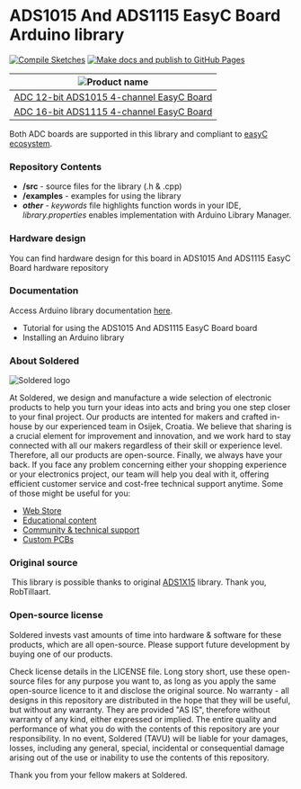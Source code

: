 # ADS1015 And ADS1115 EasyC Board Arduino library

[![Compile Sketches](http://github-actions.40ants.com/e-radionicacom/Soldered-ADS1015-And-ADS1115-Arduino-Library/matrix.svg?branch=dev&only=Compile%20Sketches)](https://github.com/e-radionicacom/Soldered-ADS1015-And-ADS1115-Arduino-Library/actions/workflows/compile_test.yml)
[![Make docs and publish to GitHub Pages](https://github.com/e-radionicacom/Soldered-ADS1015-And-ADS1115-Arduino-Library/actions/workflows/make_docs.yml/badge.svg?branch=dev)](https://github.com/e-radionicacom/Soldered-ADS1015-And-ADS1115-Arduino-Library/actions/workflows/make_docs.yml)

| ![Product name](https://upload.wikimedia.org/wikipedia/commons/8/8f/Example_image.svg)          |
| :---------------------------------------------------------------------------------------------: |
| [ADC 12-bit ADS1015 4-channel EasyC Board](https://www.solde.red/333002)                                 |
| [ADC 16-bit ADS1115 4-channel EasyC Board](https://www.solde.red/333094)                                 |

Both ADC boards are supported in this library and compliant to [easyC ecosystem](https://www.soldered.com/easyC). 

### Repository Contents
- **/src** - source files for the library (.h & .cpp)
- **/examples** - examples for using the library
- ***other*** - *keywords* file highlights function words in your IDE, *library.properties* enables implementation with Arduino Library Manager.

### Hardware design
You can find hardware design for this board in ADS1015 And ADS1115 EasyC Board hardware repository

### Documentation

Access Arduino library documentation [here](https://e-radionicacom.github.io/Soldered-ADS1015-And-ADS1115-Arduino-Library/).

- Tutorial for using the ADS1015 And ADS1115 EasyC Board board
- Installing an Arduino library

### About Soldered
![Soldered logo](https://raw.githubusercontent.com/e-radionicacom/Soldered-ADS1015-And-ADS1115-Arduino-Library/dev/extras/Logo%20horizontal-2.svg)

At Soldered, we design and manufacture a wide selection of electronic products to help you turn your ideas into acts and bring you one step closer to your final project. Our products are intented for makers and crafted in-house by our experienced team in Osijek, Croatia. We believe that sharing is a crucial element for improvement and innovation, and we work hard to stay connected with all our makers regardless of their skill or experience level. Therefore, all our products are open-source. Finally, we always have your back. If you face any problem concerning either your shopping experience or your electronics project, our team will help you deal with it, offering efficient customer service and cost-free technical support anytime. Some of those might be useful for you:

- [Web Store](https://www.soldered.com)
- [Educational content](https://learn.soldered.com)
- [Community & technical support](https://community.soldered.com)
- [Custom PCBs](https://pcb.soldered.com)


### Original source
​
This library is possible thanks to original [ADS1X15](https://github.com/RobTillaart/ADS1X15) library. Thank you, RobTillaart. 


### Open-source license
Soldered invests vast amounts of time into hardware & software for these products, which are all open-source. Please support future development by buying one of our products. 

Check license details in the LICENSE file. Long story short, use these open-source files for any purpose you want to, as long as you apply the same open-source licence to it and disclose the original source. No warranty - all designs in this repository are distributed in the hope that they will be useful, but without any warranty. They are provided "AS IS", therefore without warranty of any kind, either expressed or implied. The entire quality and performance of what you do with the contents of this repository are your responsibility. In no event, Soldered (TAVU) will be liable for your damages, losses, including any general, special, incidental or consequential damage arising out of the use or inability to use the contents of this repository. 

Thank you from your fellow makers at Soldered.

